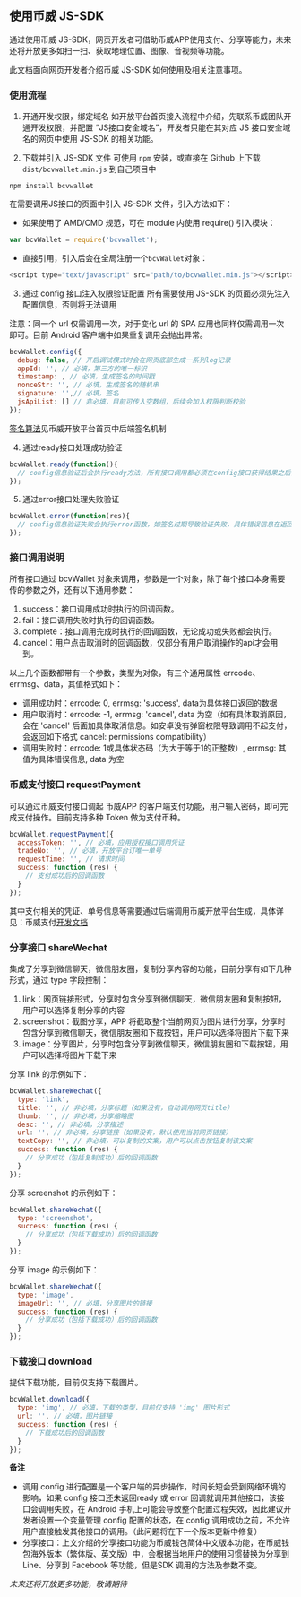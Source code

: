 ## 使用币威  JS-SDK
通过使用币威 JS-SDK，网页开发者可借助币威APP使用支付、分享等能力，未来还将开放更多如扫一扫、获取地理位置、图像、音视频等功能。

此文档面向网页开发者介绍币威 JS-SDK 如何使用及相关注意事项。

### 使用流程
1. 开通开发权限，绑定域名
  如开放平台首页接入流程中介绍，先联系币威团队开通开发权限，并配置 “JS接口安全域名”，开发者只能在其对应 JS 接口安全域名的网页中使用 JS-SDK 的相关功能。

2. 下载并引入 JS-SDK 文件
  可使用 `npm` 安装，或直接在 Github 上下载 `dist/bcvwallet.min.js` 到自己项目中

  ```
  npm install bcvwallet
  ```

  在需要调用JS接口的页面中引入 JS-SDK 文件，引入方法如下：

  - 如果使用了 AMD/CMD 规范，可在 module 内使用 require() 引入模块：
  ``` javascript
  var bcvWallet = require('bcvwallet');
  ```
  - 直接引用，引入后会在全局注册一个`bcvWallet`对象： 
  ``` javascript
  <script type="text/javascript" src="path/to/bcvwallet.min.js"></script>
  ```

3. 通过 config 接口注入权限验证配置
  所有需要使用 JS-SDK 的页面必须先注入配置信息，否则将无法调用
  
  注意：同一个 url 仅需调用一次，对于变化 url 的 SPA 应用也同样仅需调用一次即可。目前 Android 客户端中如果重复调用会抛出异常。


```javascript
bcvWallet.config({
  debug: false, // 开启调试模式时会在网页底部生成一系列log记录
  appId: '', // 必填，第三方的唯一标识
  timestamp: , // 必填，生成签名的时间戳
  nonceStr: '', // 必填，生成签名的随机串
  signature: '',// 必填，签名
  jsApiList: [] // 非必填，目前可传入空数组，后续会加入权限判断校验
});
```
[签名算法](../README.md)见币威开放平台首页中后端签名机制

4. 通过ready接口处理成功验证
```javascript
bcvWallet.ready(function(){
  // config信息验证后会执行ready方法，所有接口调用都必须在config接口获得结果之后，config是一个客户端的异步操作，所以如果需要在页面加载时就调用相关接口，则须把相关接口放在ready函数中调用来确保正确执行。对于用户触发时才调用的接口，则可以直接调用，不需要放在ready函数中。
});
```

5. 通过error接口处理失败验证
```javascript
bcvWallet.error(function(res){
  // config信息验证失败会执行error函数，如签名过期导致验证失败，具体错误信息在返回的res参数中查看，具体参数格式见下文-接口调用说明。
});
```


### 接口调用说明

所有接口通过 bcvWallet 对象来调用，参数是一个对象，除了每个接口本身需要传的参数之外，还有以下通用参数：
1. success：接口调用成功时执行的回调函数。
2. fail：接口调用失败时执行的回调函数。
3. complete：接口调用完成时执行的回调函数，无论成功或失败都会执行。
4. cancel：用户点击取消时的回调函数，仅部分有用户取消操作的api才会用到。

以上几个函数都带有一个参数，类型为对象，有三个通用属性 errcode、errmsg、data，其值格式如下：
- 调用成功时：errcode: 0, errmsg: 'success', data为具体接口返回的数据
- 用户取消时：errcode: -1, errmsg: 'cancel', data 为空（如有具体取消原因，会在 'cancel' 后面加具体取消信息。如安卓没有弹窗权限导致调用不起支付，会返回如下格式 cancel: permissions compatibility）
- 调用失败时：errcode: 1或具体状态码（为大于等于1的正整数）, errmsg: 其值为具体错误信息, data 为空


### 币威支付接口 requestPayment
可以通过币威支付接口调起 币威APP 的客户端支付功能，用户输入密码，即可完成支付操作。目前支持多种 Token 做为支付币种。
```javascript
bcvWallet.requestPayment({
  accessToken: '', // 必填，应用授权接口调用凭证
  tradeNo: '', // 必填，开放平台订唯一单号
  requestTime: '', // 请求时间
  success: function (res) {
    // 支付成功后的回调函数
  }
});
```
其中支付相关的凭证、单号信息等需要通过后端调用币威开放平台生成，具体详见：币威支付[开发文档](../doc/pay.md)

### 分享接口 shareWechat
集成了分享到微信聊天，微信朋友圈，复制分享内容的功能，目前分享有如下几种形式，通过 type 字段控制：
1. link：网页链接形式，分享时包含分享到微信聊天，微信朋友圈和复制按钮，用户可以选择复制分享的内容
2. screenshot：截图分享，APP 将截取整个当前网页为图片进行分享，分享时包含分享到微信聊天，微信朋友圈和下载按钮，用户可以选择将图片下载下来
3. image：分享图片，分享时包含分享到微信聊天，微信朋友圈和下载按钮，用户可以选择将图片下载下来

分享 link 的示例如下：
```javascript
bcvWallet.shareWechat({
  type: 'link',
  title: '', // 非必填，分享标题（如果没有，自动调用网页title）
  thumb: '', // 非必填，分享缩略图
  desc: '', // 非必填，分享描述
  url: '', // 非必填，分享链接（如果没有，默认使用当前网页链接）
  textCopy: '', // 非必填，可以复制的文案，用户可以点击按钮复制该文案
  success: function (res) {
    // 分享成功（包括复制成功）后的回调函数
  }
});
```
分享 screenshot 的示例如下：
```javascript
bcvWallet.shareWechat({
  type: 'screenshot',
  success: function (res) {
    // 分享成功（包括下载成功）后的回调函数
  }
});
```
分享 image 的示例如下：
```javascript
bcvWallet.shareWechat({
  type: 'image',
  imageUrl: '', // 必填，分享图片的链接
  success: function (res) {
    // 分享成功（包括下载成功）后的回调函数
  }
});
```

### 下载接口 download
提供下载功能，目前仅支持下载图片。
```javascript
bcvWallet.download({
  type: 'img', // 必填，下载的类型，目前仅支持 'img' 图片形式
  url: '', // 必填，图片链接
  success: function (res) {
    // 下载成功后的回调函数
  }
});
```

**备注**
- 调用 config 进行配置是一个客户端的异步操作，时间长短会受到网络环境的影响，如果 config 接口还未返回ready 或 error 回调就调用其他接口，该接口会调用失败，在 Android 手机上可能会导致整个配置过程失效，因此建议开发者设置一个变量管理 config 配置的状态，在 config 调用成功之前，不允许用户直接触发其他接口的调用。（此问题将在下一个版本更新中修复）
- 分享接口：上文介绍的分享接口功能为币威钱包简体中文版本功能，在币威钱包海外版本（繁体版、英文版）中，会根据当地用户的使用习惯替换为分享到 Line、分享到 Facebook 等功能，但是SDK 调用的方法及参数不变。

*未来还将开放更多功能，敬请期待*